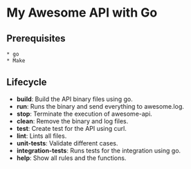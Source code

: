 # My Awesome API with Go

## Prerequisites

```bash
* go
* Make
```

## Lifecycle

- **build**: Build the API binary files using go.
- **run**: Runs the binary and send everything to awesome.log.
- **stop**: Terminate the execution of awesome-api.
- **clean**: Remove the binary and log files.
- **test**: Create test for the API using curl.
- **lint**: Lints all files.
- **unit-tests**: Validate different cases.
- **integration-tests**: Runs tests for the integration using go.
- **help**: Show all rules and the functions.
